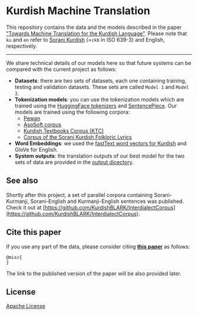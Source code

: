 # Kurdish Machine Translation

This repository contains the data and the models described in the paper ["Towards Machine Translation for the Kurdish Language"](). Please note that `ku` and `en` refer to [Sorani Kurdish](https://en.wikipedia.org/wiki/Sorani) (=`ckb` in ISO 639-3) and English, respectively.

---

We share technical details of our models here so that future systems can be compared with the current project as follows:

- **Datasets**: there are two sets of datasets, each one containing training, testing and validation datasets. These sets are called `Model 1` and `Model 2`.
- **Tokenization models**: you can use the tokenization models which are trained using the [HuggingFace tokenizers](https://github.com/huggingface/tokenizers) and [SentencePiece](https://github.com/google/sentencepiece). Our models are trained using the following corpora:
	- [Pewan](https://sinaahmadi.github.io/resources/pewan.html)
	- [AsoSoft corpus](https://github.com/AsoSoft/AsoSoft-Text-Corpus)
	- [Kurdish Textbooks Corpus (KTC)](https://sinaahmadi.github.io/resources/ktc.html)
	- [Corpus of the Sorani Kurdish Folkloric Lyrics](https://sinaahmadi.github.io/resources/kurdishfolkcorpus.html)
- **Word Embeddings**: we used the [fastText word vectors for Kurdish](https://fasttext.cc/docs/en/crawl-vectors.html) and GloVe for English.
- **System outputs**: the translation outputs of our best model for the two sets of data are provided in the [output dicectory](https://github.com/sinaahmadi/KurdishMT/tree/master/output).


## See also
Shortly after this project, a set of parallel corpora containing Sorani-Kurmanji, Sorani-English and Kurmanji-English sentences was published. Check it out at [https://github.com/KurdishBLARK/InterdialectCorpus](https://github.com/KurdishBLARK/InterdialectCorpus).

## Cite this paper

If you use any part of the data, please consider citing **[this paper]()** as follows:

	@misc{
	}

The link to the published version of the paper will be also provided later.

## License

[Apache License](https://github.com/sinaahmadi/KurdishMT/blob/master/LICENSE)